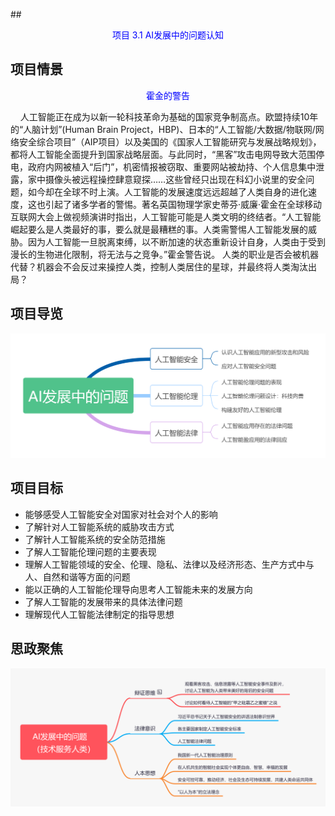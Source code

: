 ##<center style="color:blue;">项目 3.1  AI发展中的问题认知</center>

## 项目情景

<center style="color:blue;">霍金的警告</center>

&nbsp;&nbsp;&nbsp;&nbsp;人工智能正在成为以新一轮科技革命为基础的国家竞争制高点。欧盟持续10年的“人脑计划”(Human Brain Project，HBP)、日本的“人工智能/大数据/物联网/网络安全综合项目”（AIP项目）以及美国的《国家人工智能研究与发展战略规划》，都将人工智能全面提升到国家战略层面。与此同时，“黑客”攻击电网导致大范围停电，政府内网被植入“后门”，机密情报被窃取、重要网站被劫持、个人信息集中泄露，家中摄像头被远程操控肆意窥探……这些曾经只出现在科幻小说里的安全问题，如今却在全球不时上演。人工智能的发展速度远远超越了人类自身的进化速度，这也引起了诸多学者的警惕。著名英国物理学家史蒂芬·威廉·霍金在全球移动互联网大会上做视频演讲时指出，人工智能可能是人类文明的终结者。“人工智能崛起要么是人类最好的事，要么就是最糟糕的事。人类需警惕人工智能发展的威胁。因为人工智能一旦脱离束缚，以不断加速的状态重新设计自身，人类由于受到漫长的生物进化限制，将无法与之竞争。”霍金警告说。
人类的职业是否会被机器代替？机器会不会反过来操控人类，控制人类居住的星球，并最终将人类淘汰出局？

## 项目导览

![dis](../../images/threh/xm1/nrdl.png)

## 项目目标

* 能够感受人工智能安全对国家对社会对个人的影响
* 了解针对人工智能系统的威胁攻击方式
* 了解针人工智能系统的安全防范措施
* 了解人工智能伦理问题的主要表现
* 理解人工智能领域的安全、伦理、隐私、法律以及经济形态、生产方式中与人、自然和谐等方面的问题
* 能以正确的人工智能伦理导向思考人工智能未来的发展方向
* 了解人工智能的发展带来的具体法律问题
* 理解现代人工智能法律制定的指导思想 

## 思政聚焦  
  
![dis](../../images/threh/xm1/nrd2.png)
